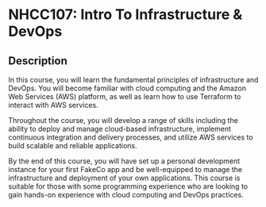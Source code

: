 # NHCC107: Intro To Infrastructure & DevOps

## Description

In this course, you will learn the fundamental principles of infrastructure and DevOps. You will become familiar with cloud computing and the Amazon Web Services (AWS) platform, as well as learn how to use Terraform to interact with AWS services.

Throughout the course, you will develop a range of skills including the ability to deploy and manage cloud-based infrastructure, implement continuous integration and delivery processes, and utilize AWS services to build scalable and reliable applications.

By the end of this course, you will have set up a personal development instance for your first FakeCo app and be well-equipped to manage the infrastructure and deployment of your own applications. This course is suitable for those with some programming experience who are looking to gain hands-on experience with cloud computing and DevOps practices.
